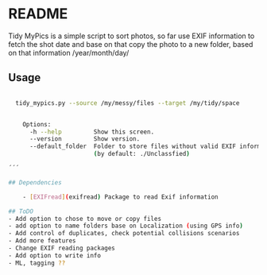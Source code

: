 # README

Tidy MyPics is a simple script to sort photos, so far  use  EXIF information to fetch the shot date and base on that copy the photo to a new folder, based on that information  /year/month/day/

## Usage

```bash

  tidy_mypics.py --source /my/messy/files --target /my/tidy/space


    Options:
      -h --help         Show this screen.
      --version         Show version.
      --default_folder  Folder to store files without valid EXIF information
                        (by default: ./Unclassfied)

´´´

## Dependencies

    - [EXIFread](exifread) Package to read Exif information

## ToDO
- Add option to chose to move or copy files
- add option to name folders base on Localization (using GPS info)
- Add control of duplicates, check potential collisions scenarios
- Add more features
- Change EXIF reading packages
- Add option to write info
- ML, tagging ??
